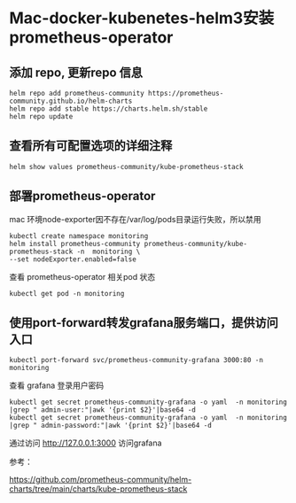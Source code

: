 # Mac-docker-kubenetes-helm3安装prometheus-operator

## 添加 repo, 更新repo 信息

```
helm repo add prometheus-community https://prometheus-community.github.io/helm-charts
helm repo add stable https://charts.helm.sh/stable
helm repo update
```

## 查看所有可配置选项的详细注释

```
helm show values prometheus-community/kube-prometheus-stack
```

## 部署prometheus-operator

mac 环境node-exporter因不存在/var/log/pods目录运行失败，所以禁用

```
kubectl create namespace monitoring
helm install prometheus-community prometheus-community/kube-prometheus-stack -n  monitoring \
--set nodeExporter.enabled=false
```

查看 prometheus-operator 相关pod 状态

```
kubectl get pod -n monitoring
```

## 使用port-forward转发grafana服务端口，提供访问入口

```
kubectl port-forward svc/prometheus-community-grafana 3000:80 -n monitoring
```

查看 grafana 登录用户密码

```
kubectl get secret prometheus-community-grafana -o yaml  -n monitoring |grep " admin-user:"|awk '{print $2}'|base64 -d
kubectl get secret prometheus-community-grafana -o yaml  -n monitoring |grep " admin-password:"|awk '{print $2}'|base64 -d
```

通过访问 http://127.0.0.1:3000 访问grafana

参考：

https://github.com/prometheus-community/helm-charts/tree/main/charts/kube-prometheus-stack